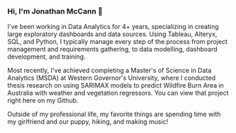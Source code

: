 ### Hi, I'm Jonathan McCann 👋

<!--
**Jonathan-C-McCann/Jonathan-C-McCann** is a ✨ _special_ ✨ repository because its `README.md` (this file) appears on your GitHub profile.

Here are some ideas to get you started:

- 🔭 I’m currently working on ...
- 🌱 I’m currently learning ...
- 👯 I’m looking to collaborate on ...
- 🤔 I’m looking for help with ...
- 💬 Ask me about ...
- 📫 How to reach me: ...
- 😄 Pronouns: ...
- ⚡ Fun fact: ...
-->

I've been working in Data Analytics for 4+ years, specializing in creating large exploratory dashboards and data sources. Using Tableau, Alteryx, SQL, and Python, I typically manage every step of the process from project management and requirements gathering, to data modelling, dashboard development, and training. 

Most recently, I've achieved completing a Master's of Science in Data Analytics (MSDA) at Western Governor's University, where I conducted thesis research on using SARIMAX models to predict Wildfire Burn Area in Australia with weather and vegetation regressors. You can view that project right here on my Github.

Outside of my professional life, my favorite things are spending time with my girlfriend and our puppy, hiking, and making music!

